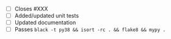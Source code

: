 - [ ] Closes #XXX
- [ ] Added/updated unit tests
- [ ] Updated documentation
- [ ] Passes ``black -t py38 && isort -rc . && flake8 && mypy .``
